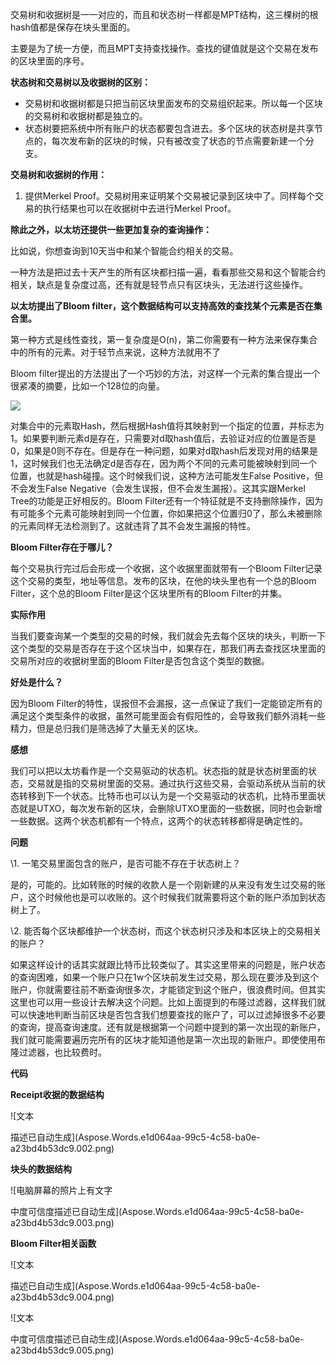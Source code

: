 ﻿
交易树和收据树是一一对应的，而且和状态树一样都是MPT结构，这三棵树的根hash值都是保存在块头里面的。

主要是为了统一方便，而且MPT支持查找操作。查找的键值就是这个交易在发布的区块里面的序号。

**状态树和交易树以及收据树的区别：**

- 交易树和收据树都是只把当前区块里面发布的交易组织起来。所以每一个区块的交易树和收据树都是独立的。
- 状态树要把系统中所有账户的状态都要包含进去。多个区块的状态树是共享节点的，每次发布新的区块的时候，只有被改变了状态的节点需要新建一个分支。

**交易树和收据树的作用：**

1. 提供Merkel Proof。交易树用来证明某个交易被记录到区块中了。同样每个交易的执行结果也可以在收据树中去进行Merkel Proof。

**除此之外，以太坊还提供一些更加复杂的查询操作：**

比如说，你想查询到10天当中和某个智能合约相关的交易。

一种方法是把过去十天产生的所有区块都扫描一遍，看看那些交易和这个智能合约相关，缺点是复杂度过高，还有就是轻节点只有区块头，无法进行这些操作。

**以太坊提出了Bloom filter，这个数据结构可以支持高效的查找某个元素是否在集合里。**

第一种方式是线性查找，第一复杂度是O(n)，第二你需要有一种方法来保存集合中的所有的元素。对于轻节点来说，这种方法就用不了

Bloom filter提出的方法提出了一个巧妙的方法，对这样一个元素的集合提出一个很紧凑的摘要，比如一个128位的向量。

![](Aspose.Words.e1d064aa-99c5-4c58-ba0e-a23bd4b53dc9.001.png)

对集合中的元素取Hash，然后根据Hash值将其映射到一个指定的位置，并标志为1。如果要判断元素d是存在，只需要对d取hash值后，去验证对应的位置是否是0，如果是0则不存在。但是存在一种问题，如果对d取hash后发现对用的结果是1，这时候我们也无法确定d是否存在，因为两个不同的元素可能被映射到同一个位置，也就是hash碰撞。这个时候我们说，这种方法可能发生False Positive，但不会发生False Negative（会发生误报，但不会发生漏报）。这其实跟Merkel Tree的功能是正好相反的。Bloom Filter还有一个特征就是不支持删除操作，因为有可能多个元素可能映射到同一个位置，你如果把这个位置归0了，那么未被删除的元素同样无法检测到了。这就违背了其不会发生漏报的特性。

**Bloom Filter存在于哪儿？**

每个交易执行完过后会形成一个收据，这个收据里面就带有一个Bloom Filter记录这个交易的类型，地址等信息。发布的区块，在他的块头里也有一个总的Bloom Filter，这个总的Bloom Filter是这个区块里所有的Bloom Filter的并集。

**实际作用**

当我们要查询某一个类型的交易的时候，我们就会先去每个区块的块头，判断一下这个类型的交易是否存在于这个区块当中，如果存在，那我们再去查找区块里面的交易所对应的收据树里面的Bloom Filter是否包含这个类型的数据。

**好处是什么？**

因为Bloom Filter的特性，误报但不会漏报，这一点保证了我们一定能锁定所有的满足这个类型条件的收据，虽然可能里面会有假阳性的，会导致我们额外消耗一些精力，但是总归我们是筛选掉了大量无关的区块。

**感想**

我们可以把以太坊看作是一个交易驱动的状态机。状态指的就是状态树里面的状态，交易就是指的交易树里面的交易。通过执行这些交易，会驱动系统从当前的状态转移到下一个状态。比特币也可以认为是一个交易驱动的状态机，比特币里面状态就是UTXO，每次发布新的区块，会删除UTXO里面的一些数据，同时也会新增一些数据。这两个状态机都有一个特点，这两个的状态转移都得是确定性的。

**问题**

\1. 一笔交易里面包含的账户，是否可能不存在于状态树上？

是的，可能的。比如转账的时候的收款人是一个刚新建的从来没有发生过交易的账户，这个时候他也是可以收账的。这个时候我们就需要将这个新的账户添加到状态树上了。

\2. 能否每个区块都维护一个状态树，而这个状态树只涉及和本区块上的交易相关的账户？

如果这样设计的话其实就跟比特币比较类似了。其实这里带来的问题是，账户状态的查询困难，如果一个账户只在1w个区块前发生过交易，那么现在要涉及到这个账户，你就需要往前不断查询很多次，才能锁定到这个账户，很浪费时间。但其实这里也可以用一些设计去解决这个问题。比如上面提到的布隆过滤器，这样我们就可以快速地判断当前区块是否包含我们想要查找的账户了，可以过滤掉很多不必要的查询，提高查询速度。还有就是根据第一个问题中提到的第一次出现的新账户，我们就可能需要遍历完所有的区块才能知道他是第一次出现的新账户。即使使用布隆过滤器，也比较费时。

**代码**

**Receipt收据的数据结构**

![文本

描述已自动生成](Aspose.Words.e1d064aa-99c5-4c58-ba0e-a23bd4b53dc9.002.png)

**块头的数据结构**

![电脑屏幕的照片上有文字

中度可信度描述已自动生成](Aspose.Words.e1d064aa-99c5-4c58-ba0e-a23bd4b53dc9.003.png)

**Bloom Filter相关函数**

![文本

描述已自动生成](Aspose.Words.e1d064aa-99c5-4c58-ba0e-a23bd4b53dc9.004.png)

![文本

中度可信度描述已自动生成](Aspose.Words.e1d064aa-99c5-4c58-ba0e-a23bd4b53dc9.005.png)






































